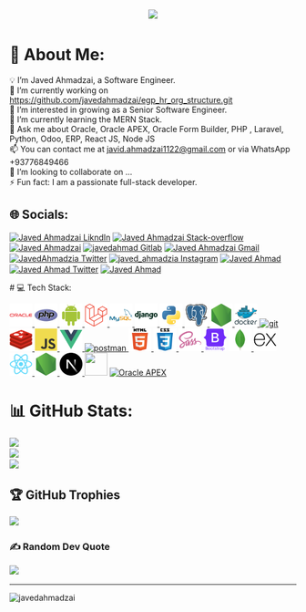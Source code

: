<h1 align="center">
  <a href="https://git.io/typing-svg">
    <img src="https://readme-typing-svg.herokuapp.com/?lines=Hello,+There!+👋;I'm+Javed+Ahmadzai...;A+Full-Stack+developer;Nice+to+meet+you!&center=true&size=30&color=fe428e">
  </a>
</h1>

# 💫 About Me:
💡 I’m Javed Ahmadzai, a Software Engineer.<br>
🔭 I’m currently working on https://github.com/javedahmadzai/egp_hr_org_structure.git<br>
👀 I’m interested in growing as a Senior Software Engineer.<br>
🌱 I’m currently learning the MERN Stack.<br>
💬 Ask me about Oracle, Oracle APEX, Oracle Form Builder, PHP , Laravel, Python, Odoo, ERP, React JS, Node JS<br>
📫 You can contact me at javid.ahmadzai1122@gmail.com or via WhatsApp +93776849466<br>
💞️ I’m looking to collaborate on ...<br>
⚡ Fun fact: I am a passionate full-stack developer.<br>
## 🌐 Socials:
<p align="left">
<a href="" target="blank">
  <img align="center" src="https://raw.githubusercontent.com/rahuldkjain/github-profile-readme-generator/master/src/images/icons/Social/linked-in-alt.svg" alt="Javed Ahmadzai LikndIn" height="30" width="40" /></a>
<a href="https://stackoverflow.com/users/20743503/javed-ahmadzai" target="blank">
  <img align="center" src="https://raw.githubusercontent.com/rahuldkjain/github-profile-readme-generator/master/src/images/icons/Social/stack-overflow.svg" alt="Javed Ahmadzai Stack-overflow" height="30" width="40" /></a>
<a href="" target="blank">
  <img align="center" src="https://raw.githubusercontent.com/rahuldkjain/github-profile-readme-generator/master/src/images/icons/Social/devto.svg" alt="Javed Ahmadzai" height="30" width="40" /></a> 
<a href="https://gitlab.com/javedahmad" target="blank">
  <img align="center" src="https://img.icons8.com/color/2x/gitlab.png" alt="javedahmad Gitlab" height="30" width="40"/></a>
<a href="https://javid.ahmadzai1122@gmail.com" target="blank">
  <img align="center" src="https://www.freepnglogos.com/uploads/logo-gmail-png/logo-gmail-png-gmail-icon-download-png-and-vector-1.png" alt="Javed Ahmadzai Gmail" height="30" width="40" /></a>
<a href="https://x.com/JavedAhmadzia" target="blank">
  <img align="center" src="https://raw.githubusercontent.com/rahuldkjain/github-profile-readme-generator/master/src/images/icons/Social/twitter.svg" alt="JavedAhmadzia Twitter" height="30" width="40" /></a>
  
  <a href="https://www.instagram.com/javed_ahmadzia" target="blank">
  <img align="center" src="https://raw.githubusercontent.com/rahuldkjain/github-profile-readme-generator/master/src/images/icons/Social/instagram.svg" alt="javed_ahmadzia Instagram" height="30" width="40" /></a>
  
<a href="https://www.facebook.com/mjaved.iqbal.182?mibextid=LQQJ4d" target="blank">
<img align="center" src="https://img.icons8.com/fluency/48/null/facebook-new.png" alt="Javed Ahmad" /></a>
<a href="https://t.me/JavedAhmadzia" target="_blank">
<img align="center" src="https://img.icons8.com/fluency/48/null/telegram-app.png" alt="Javed Ahmad Twitter" /></a>
 
<a href="https://api.whatsapp.com/send/?phone=0093771275892&text&type=phone_number&app_absent=0" target="new">
  <img align="center" src="https://img.icons8.com/fluency/48/null/whatsapp.png" alt="Javed Ahmad" /></a>
</p>
# 💻 Tech Stack:
<p align="left"> 
<a href="https://www.oracle.com/" target="_blank" rel="noreferrer"> 
<img src="https://github.com/devicons/devicon/blob/master/icons/oracle/oracle-original.svg" alt="Oracle" width="40" height="40"> </a>
<a href="https://www.php.net" target="_blank" rel="noreferrer"> 
<img src="https://raw.githubusercontent.com/devicons/devicon/master/icons/php/php-original.svg" alt="php" width="40" height="40"> </a>
<a href="" target="_blank" rel="noreferrer"> 
<img src="https://github.com/devicons/devicon/blob/master/icons/android/android-plain.svg" alt="Android" width="40" height="40"> </a>
<a href="https://laravel.com/" target="_blank" rel="noreferrer"> 
<img src="https://github.com/devicons/devicon/blob/master/icons/laravel/laravel-original.svg" alt="laravel" width="40" height="40"/> </a> 
<a href="https://www.mysql.com/" target="_blank" rel="noreferrer"> 
<img src="https://raw.githubusercontent.com/devicons/devicon/master/icons/mysql/mysql-original-wordmark.svg" alt="mysql" width="40" height="40"/> </a> 
<a href="https://www.djangoproject.com" target="_blank" rel="noreferrer"> 
<img src="https://github.com/devicons/devicon/blob/master/icons/django/django-plain-wordmark.svg" alt="django" width="40" height="40"/> </a> 
<a href="https:///www.python.org" target="_blank" rel="noreferrer"> 
<img src="https://raw.githubusercontent.com/devicons/devicon/master/icons/python/python-original.svg" alt="python" width="40" height="40"/> </a> 
<a href="https://www.postgresql.org" target="_blank" rel="noreferrer"> 
<img src="https://raw.githubusercontent.com/devicons/devicon/master/icons/postgresql/postgresql-original.svg" alt="postgresql" width="40" height="40"/> </a>
<a href="https://nodejs.org" target="_blank" rel="noreferrer"> 
<img src="https://raw.githubusercontent.com/devicons/devicon/master/icons/nodejs/nodejs-original.svg" alt="nodejs" width="40" height="40"/> </a> 
<a href="https://www.docker.com/" target="_blank" rel="noreferrer">
<img src="https://raw.githubusercontent.com/devicons/devicon/master/icons/docker/docker-original-wordmark.svg" alt="docker" width="40" height="40"/> </a>
<a href="https://git-scm.com/" target="_blank" rel="noreferrer"> 
<img src="https://www.vectorlogo.zone/logos/git-scm/git-scm-icon.svg" alt="git" width="40" height="40"/> </a> 
<a href="https://redis.io/" target="_blank" rel="noreferrer">                                                                                                          <img src="https://github.com/devicons/devicon/blob/master/icons/redis/redis-original.svg" width=40 height=40> </a> 
<a href="https://www.javascript.com/" target="_blank" rel="noreferrer"> 
<img src="https://raw.githubusercontent.com/devicons/devicon/master/icons/javascript/javascript-original.svg" alt="sass" width="40" height="40"/> </a>  
<a href="https://vuejs.org/" target="_blank" rel="noreferrer"> 
<img src="https://raw.githubusercontent.com/devicons/devicon/master/icons/vuejs/vuejs-original.svg" alt="sass" width="40" height="40"/> </a>
<a href="https://postman.com" target="_blank" rel="noreferrer"> 
<img src="https://www.vectorlogo.zone/logos/getpostman/getpostman-icon.svg" alt="postman" width="40" height="40"/> </a> 
<a href="https://www.w3.org/html/" target="_blank" rel="noreferrer"> 
<img src="https://raw.githubusercontent.com/devicons/devicon/master/icons/html5/html5-original-wordmark.svg" alt="html5" width="40" height="40"/> </a>
<a href="https://www.w3schools.com/css/" target="_blank" rel="noreferrer">
<img src="https://raw.githubusercontent.com/devicons/devicon/master/icons/css3/css3-original-wordmark.svg" alt="css3" width="40" height="40"/> </a>
<a href="https://sass-lang.com" target="_blank" rel="noreferrer"> 
<img src="https://raw.githubusercontent.com/devicons/devicon/master/icons/sass/sass-original.svg" alt="sass" width="40" height="40"/> </a> 
<a href="https://getbootstrap.com" target="_blank" rel="noreferrer">
<img src="https://raw.githubusercontent.com/devicons/devicon/master/icons/bootstrap/bootstrap-plain-wordmark.svg" alt="bootstrap" width="40" height="40"/></a> 
<a href="https://www.mongodb.com" target="_blank" rel="noreferrer"> 
<img src="https://raw.githubusercontent.com/devicons/devicon/master/icons/mongodb/mongodb-original.svg" alt="mongodb" width="40" height="40"/> </a> 
<a href="https://expressjs.com" target="_blank" rel="noreferrer"> 
<img src="https://raw.githubusercontent.com/devicons/devicon/master/icons/express/express-original.svg" alt="express" width="40" height="40"/> </a> 
<a href="https://reactjs.org" target="_blank" rel="noreferrer"> 
<img src="https://raw.githubusercontent.com/devicons/devicon/master/icons/react/react-original.svg" alt="react" width="40" height="40"/> </a> 
<a href="https://nodejs.org" target="_blank" rel="noreferrer"> 
<img src="https://raw.githubusercontent.com/devicons/devicon/master/icons/nodejs/nodejs-original.svg" alt="nodejs" width="40" height="40"/> </a>
<a href="https://nextjs.org" target="_blank" rel="noreferrer"> 
<img src="https://raw.githubusercontent.com/devicons/devicon/master/icons/nextjs/nextjs-original.svg" alt="nextjs" width="40" height="40"/> </a> 
<a href="https://laravel-livewire.com/" target="_blank" rel="noreferrer">                                                                                        
<img src="https://avatars.githubusercontent.com/u/73666563?v=4" width=40 height=40></a>                                                                                                                               <a href="https://apex.oracle.com/en/" target="_blank" rel="noreferrer"> 
<img src="" alt="Oracle APEX" width="40" height="40"> </a>            
</p>

# 📊 GitHub Stats:
![](https://github-readme-stats.vercel.app/api?username=javedahmadzai&theme=radical&hide_border=true&include_all_commits=false&count_private=false)<br/>
![](https://github-readme-streak-stats.herokuapp.com/?user=javedahmadzai&theme=radical&hide_border=true)<br/>
![](https://github-readme-stats.vercel.app/api/top-langs/?username=javedahmadzai&theme=radical&hide_border=true&include_all_commits=false&count_private=false&layout=compact)

## 🏆 GitHub Trophies
![](https://github-profile-trophy.vercel.app/?username=javedahmadzai&theme=radical&no-frame=true&no-bg=false&margin-w=4)

### ✍️ Random Dev Quote
![](https://quotes-github-readme.vercel.app/api?type=horizontal&theme=radical)

---
<p align="left"> <img src="https://komarev.com/ghpvc/?username=javedahmadzai&label=Profile%20views&color=fe428e&style=plastic" alt="javedahmadzai" /></p>